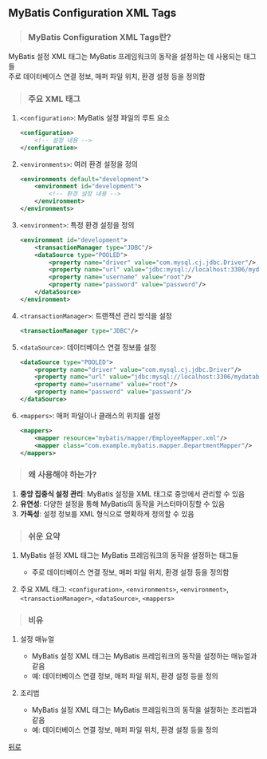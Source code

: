 ## MyBatis Configuration XML Tags
> ### MyBatis Configuration XML Tags란?
MyBatis 설정 XML 태그는 MyBatis 프레임워크의 동작을 설정하는 데 사용되는 태그들</br>
주로 데이터베이스 연결 정보, 매퍼 파일 위치, 환경 설정 등을 정의함

> ### 주요 XML 태그
1. `<configuration>`: MyBatis 설정 파일의 루트 요소
    ```xml
    <configuration>
        <!-- 설정 내용 -->
    </configuration>
    ```

2. `<environments>`: 여러 환경 설정을 정의
    ```xml
    <environments default="development">
        <environment id="development">
            <!-- 환경 설정 내용 -->
        </environment>
    </environments>
    ```

3. `<environment>`: 특정 환경 설정을 정의
    ```xml
    <environment id="development">
        <transactionManager type="JDBC"/>
        <dataSource type="POOLED">
            <property name="driver" value="com.mysql.cj.jdbc.Driver"/>
            <property name="url" value="jdbc:mysql://localhost:3306/mydatabase"/>
            <property name="username" value="root"/>
            <property name="password" value="password"/>
        </dataSource>
    </environment>
    ```

4. `<transactionManager>`: 트랜잭션 관리 방식을 설정
    ```xml
    <transactionManager type="JDBC"/>
    ```

5. `<dataSource>`: 데이터베이스 연결 정보를 설정
    ```xml
    <dataSource type="POOLED">
        <property name="driver" value="com.mysql.cj.jdbc.Driver"/>
        <property name="url" value="jdbc:mysql://localhost:3306/mydatabase"/>
        <property name="username" value="root"/>
        <property name="password" value="password"/>
    </dataSource>
    ```

6. `<mappers>`: 매퍼 파일이나 클래스의 위치를 설정
    ```xml
    <mappers>
        <mapper resource="mybatis/mapper/EmployeeMapper.xml"/>
        <mapper class="com.example.mybatis.mapper.DepartmentMapper"/>
    </mappers>
    ```

> ### 왜 사용해야 하는가?
1. **중앙 집중식 설정 관리**: MyBatis 설정을 XML 태그로 중앙에서 관리할 수 있음
2. **유연성**: 다양한 설정을 통해 MyBatis의 동작을 커스터마이징할 수 있음
3. **가독성**: 설정 정보를 XML 형식으로 명확하게 정의할 수 있음

> ### 쉬운 요약
1. MyBatis 설정 XML 태그는 MyBatis 프레임워크의 동작을 설정하는 태그들
    - 주로 데이터베이스 연결 정보, 매퍼 파일 위치, 환경 설정 등을 정의함

2. 주요 XML 태그: `<configuration>`, `<environments>`, `<environment>`, `<transactionManager>`, `<dataSource>`, `<mappers>`

> ### 비유
1. 설정 매뉴얼
    - MyBatis 설정 XML 태그는 MyBatis 프레임워크의 동작을 설정하는 매뉴얼과 같음
    - 예: 데이터베이스 연결 정보, 매퍼 파일 위치, 환경 설정 등을 정의

2. 조리법
    - MyBatis 설정 XML 태그는 MyBatis 프레임워크의 동작을 설정하는 조리법과 같음
    - 예: 데이터베이스 연결 정보, 매퍼 파일 위치, 환경 설정 등을 정의

[뒤로](MyBatis.md)

